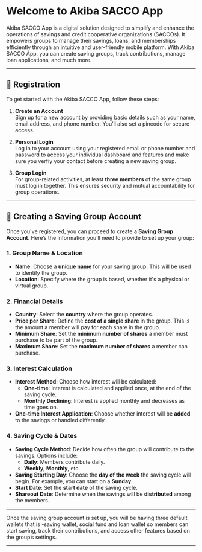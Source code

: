 # Welcome to Akiba SACCO App

Akiba SACCO App is a digital solution designed to simplify and enhance the operations of savings and credit cooperative organizations (SACCOs). It empowers groups to manage their savings, loans, and memberships efficiently through an intuitive and user-friendly mobile platform. With Akiba SACCO App, you can create saving groups, track contributions, manage loan applications, and much more.

---

## 📝 Registration

To get started with the Akiba SACCO App, follow these steps:

1. **Create an Account**  
   Sign up for a new account by providing basic details such as your name, email address, and phone number. You’ll also set a pincode for secure access.

2. **Personal Login**  
   Log in to your account using your registered email or phone number and password to access your individual dashboard and features and make sure you verfiy your contact before creating a new saving group.

3. **Group Login**  
   For group-related activities, at least **three members** of the same group must log in together. This ensures security and mutual accountability for group operations.

---

## 🏦 Creating a Saving Group Account

Once you've registered, you can proceed to create a **Saving Group Account**. Here’s the information you’ll need to provide to set up your group:

### 1. **Group Name & Location**

- **Name**: Choose a **unique name** for your saving group. This will be used to identify the group.
- **Location**: Specify where the group is based, whether it's a physical or virtual group.

### 2. **Financial Details**

- **Country**: Select the **country** where the group operates.
- **Price per Share**: Define the **cost of a single share** in the group. This is the amount a member will pay for each share in the group.
- **Minimum Share**: Set the **minimum number of shares** a member must purchase to be part of the group.
- **Maximum Share**: Set the **maximum number of shares** a member can purchase.

### 3. **Interest Calculation**
   - **Interest Method**: Choose how interest will be calculated:
     - **One-time**: Interest is calculated and applied once, at the end of the saving cycle.
     - **Monthly Declining**: Interest is applied monthly and decreases as time goes on.
   - **One-time Interest Application**: Choose whether interest will be **added** to the savings or handled differently.

### 4. **Saving Cycle & Dates**
   - **Saving Cycle Method**: Decide how often the group will contribute to the savings. Options include:
     - **Daily**: Members contribute daily.
     - **Weekly**, **Monthly**, etc.
   - **Saving Starting Day**: Choose the **day of the week** the saving cycle will begin. For example, you can start on a **Sunday**.
   - **Start Date**: Set the **start date** of the saving cycle.
   - **Shareout Date**: Determine when the savings will be **distributed** among the members.

---

Once the saving group account is set up, you will be having three default wallets that is -saving wallet, social fund and loan wallet so members can start saving, track their contributions, and access other features based on the group’s settings.

---
